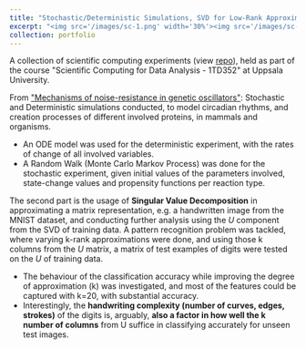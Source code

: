 ```yaml
---
title: "Stochastic/Deterministic Simulations, SVD for Low-Rank Approximation and Pattern Recognition"
excerpt: "<img src='/images/sc-1.png' width='30%'><img src='/images/sc-2.png' width='30%'><img src='/images/sc-3.png' width='40%'><img src='/images/sc-5.png' width='35%'><img src='/images/sc-4.png' width='65%'>"
collection: portfolio
---
```


A collection of scientific computing experiments (view [repo](https://github.com/adityak714/scientific-computations/tree/main)), held as part of the course "Scientific Computing for Data Analysis - 1TD352" at Uppsala University.

From ["Mechanisms of noise-resistance in genetic oscillators"](https://www.pnas.org/doi/abs/10.1073/pnas.092133899): Stochastic and Deterministic simulations conducted, to model circadian rhythms, and creation processes of different involved proteins, in mammals and organisms. 
- An ODE model was used for the deterministic experiment, with the rates of change of all involved variables. 
- A Random Walk (Monte Carlo Markov Process) was done for the stochastic experiment, given initial values of the parameters involved, state-change values and propensity functions per reaction type. 

The second part is the usage of **Singular Value Decomposition** in approximating a matrix representation, e.g. a handwritten image from the MNIST dataset, and conducting further analysis using the *U* component from the SVD of training data. A pattern recognition problem was tackled, where varying k-rank approximations were done, and using those k columns from the *U* matrix, a matrix of test examples of digits were tested on the *U* of training data. 
- The behaviour of the classification accuracy while improving the degree of approximation (k) was investigated, and most of the features could be captured with k=20, with substantial accuracy. 
- Interestingly, the **handwriting complexity (number of curves, edges, strokes)** of the digits is, arguably, **also a factor in how well the k number of columns** from U suffice in classifying accurately for unseen test images.

